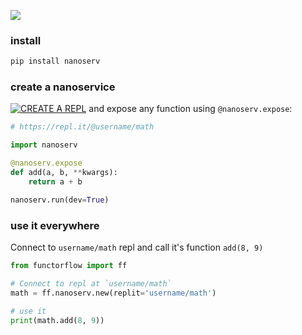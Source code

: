 ![](https://res.cloudinary.com/functorflow/image/upload/c_scale,w_1286/v1567428670/cover_aybzhh.png)


### install 

```bash
pip install nanoserv
```

### create a nanoservice

[![CREATE A REPL](https://res.cloudinary.com/functorflow/image/upload/v1567435934/new-repl.png)](https://repl.it/languages/python3) and expose any function using `@nanoserv.expose`:

```python
# https://repl.it/@username/math

import nanoserv

@nanoserv.expose
def add(a, b, **kwargs):
    return a + b

nanoserv.run(dev=True)
```

### use it everywhere

Connect to `username/math` repl and call it's function `add(8, 9)`

```python
from functorflow import ff

# Connect to repl at `username/math` 
math = ff.nanoserv.new(replit='username/math')

# use it
print(math.add(8, 9))
```

